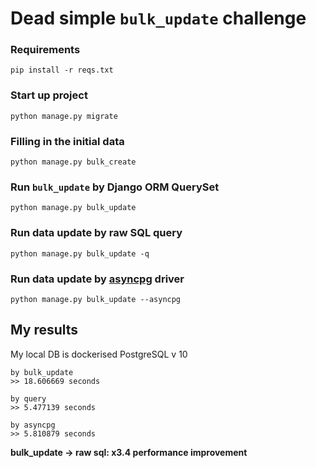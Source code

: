 # Dead simple `bulk_update` challenge

### Requirements
`pip install -r reqs.txt`

### Start up project
`python manage.py migrate`

### Filling in the initial data 
`python manage.py bulk_create`

### Run `bulk_update` by Django ORM QuerySet
`python manage.py bulk_update`

### Run data update by raw SQL query
`python manage.py bulk_update -q`

### Run data update by [asyncpg](https://github.com/MagicStack/asyncpg) driver
`python manage.py bulk_update --asyncpg`

## My results
My local DB is dockerised PostgreSQL v 10
```
by bulk_update
>> 18.606669 seconds
```
```
by query
>> 5.477139 seconds
```
```
by asyncpg
>> 5.810879 seconds
```
**bulk_update -> raw sql: x3.4 performance improvement**